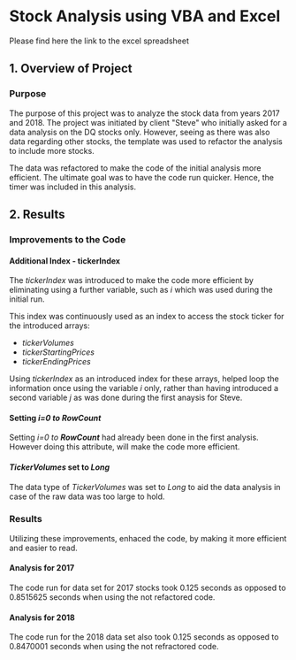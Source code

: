 # Stock Analysis using VBA and Excel 

Please find here the link to the excel spreadsheet 

## 1. Overview of Project

### Purpose
The purpose of this project was to analyze the stock data from years 2017 and 2018. The project was initiated by client "Steve" who initially asked for a data analysis on the DQ stocks only. However, seeing as there was also data regarding other stocks, the template was used to refactor the analysis to include more stocks. 

The data was refactored to make the code of the initial analysis more efficient. The ultimate goal was to have the code run quicker. Hence, the timer was included in this analysis. 

## 2. Results

### Improvements to the Code 
#### Additional Index - tickerIndex
The *tickerIndex* was introduced to make the code more efficient by eliminating using a further variable, such as *i* which was used during the initial run. 

This index was continuously used as an index to access the stock ticker for the introduced arrays:
- *tickerVolumes*
- *tickerStartingPrices*
- *tickerEndingPrices*

Using *tickerIndex* as an introduced index for these arrays, helped loop the information once using the variable *i* only, rather than having introduced a second variable *j* as was done during the first anaysis for Steve. 

#### Setting *i=0 to __RowCount__* 
Setting *i=0 to __RowCount__* had already been done in the first analysis. However doing this attribute, will make the code more efficient. 

#### *TickerVolumes* set to *Long*
The data type of *TickerVolumes* was set to *Long* to aid the data analysis in case of the raw data was too large to hold.

### Results 
Utilizing these improvements, enhaced the code, by making it more efficient and easier to read. 

#### Analysis for 2017
The code run for data set for 2017 stocks took 0.125 seconds as opposed to 0.8515625 seconds when using the not refactored code. 

#### Analysis for 2018 
The code run for the 2018 data set also took 0.125 seconds as opposed to 0.8470001 seconds when using the not refractored code. 
